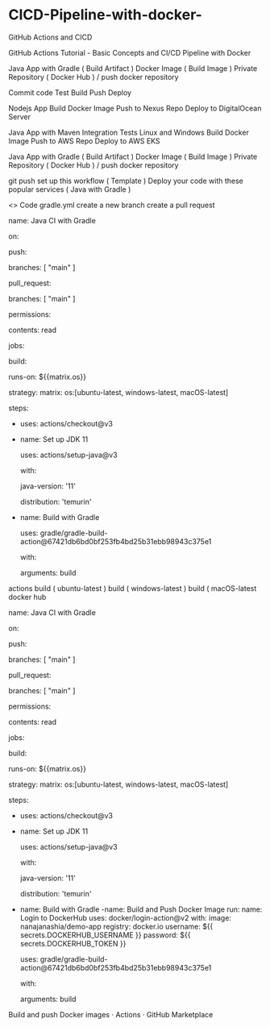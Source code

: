 # CICD-Pipeline-with-docker-

GitHub Actions and CICD

GitHub Actions Tutorial - Basic Concepts and CI/CD Pipeline with Docker


Java App with Gradle ( Build Artifact ) 
Docker Image ( Build Image ) 
Private Repository ( Docker Hub ) / push docker repository

 
Commit code
Test 
Build 
Push 
Deploy 

Nodejs App
Build Docker Image 
Push to Nexus Repo 
Deploy to DigitalOcean Server

Java App with Maven 
Integration Tests Linux and Windows 
Build Docker Image 
Push to AWS Repo 
Deploy to AWS EKS


Java App with Gradle ( Build Artifact ) 
Docker Image ( Build Image ) 
Private Repository ( Docker Hub ) / push docker repository

git push 
set up this workflow ( Template ) 
Deploy your code with these popular services ( Java with Gradle ) 

<> Code 
gradle.yml 
create a new branch 
create a pull request 


name: Java CI with Gradle









on:


 push:


   branches: [ "main" ]


 pull_request:


   branches: [ "main" ]







permissions:


 contents: read







jobs:


 build:







   runs-on: ${{matrix.os}}


strategy:
   matrix:
    os:[ubuntu-latest, windows-latest, macOS-latest]




   steps:


   - uses: actions/checkout@v3


   - name: Set up JDK 11


     uses: actions/setup-java@v3


     with:


       java-version: '11'


       distribution: 'temurin'


   - name: Build with Gradle


     uses: gradle/gradle-build-action@67421db6bd0bf253fb4bd25b31ebb98943c375e1


     with:


       arguments: build

actions 
build ( ubuntu-latest ) 
build ( windows-latest ) 
build ( macOS-latest
docker hub 



name: Java CI with Gradle









on:


 push:


   branches: [ "main" ]


 pull_request:


   branches: [ "main" ]







permissions:


 contents: read







jobs:


 build:







   runs-on: ${{matrix.os}}


strategy:
   matrix:
    os:[ubuntu-latest, windows-latest, macOS-latest]




   steps:


   - uses: actions/checkout@v3


   - name: Set up JDK 11


     uses: actions/setup-java@v3


     with:


       java-version: '11'


       distribution: 'temurin'


   - name: Build with Gradle
-name: Build and Push Docker Image 
run: 
name: Login to DockerHub
        uses: docker/login-action@v2
        with:
image: nanajanashia/demo-app
registry: docker.io 
          username: ${{ secrets.DOCKERHUB_USERNAME }}
          password: ${{ secrets.DOCKERHUB_TOKEN }}






     uses: gradle/gradle-build-action@67421db6bd0bf253fb4bd25b31ebb98943c375e1


     with:


       arguments: build


Build and push Docker images · Actions · GitHub Marketplace



